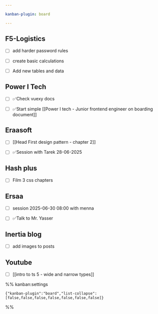 ```yaml
---

kanban-plugin: board

---
```


## F5-Logistics

- [ ] add harder password rules
- [ ] create basic calculations
- [ ] Add new tables and data


## Power I Tech

- [ ] ✅Check vuexy docs
- [ ] ✅Start simple [[Power I tech - Junior frontend engineer on boarding document]]


## Eraasoft

- [ ] [[Head First design pattern - chapter 2]]
- [ ] ✅Session with Tarek 28-06-2025


## Hash plus

- [ ] Film 3 css chapters


## Ersaa

- [ ] session 2025-06-30 08:00 with menna
- [ ] ✅Talk to Mr. Yasser


## Inertia blog

- [ ] add images to posts


## Youtube

- [ ] [[intro to ts 5 - wide and narrow types]]




%% kanban:settings
```
{"kanban-plugin":"board","list-collapse":[false,false,false,false,false,false,false]}
```
%%